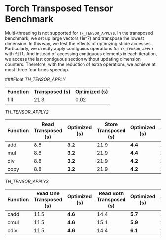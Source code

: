 # Torch Transposed Tensor Benchmark 
Multi-threading is not supported for `TH_TENSOR_APPLY`s. In the transposed benchmark, we set up large vectors (1e^7) and transpose the lowest dimension. In this way, we test the effects of optimzing stride accesses. Particularly, we directly apply contiguous operations for `TH_TENSOR_APPLY` with `fill`. And instead of accessing contiguous elements in each iteration, we access the last contiguous section without updating dimension counters. Therefore, with the reduction of extra operations, we achieve at most three four times speedup.

###Float
*TH_TENSOR_APPLY*

Function | Transposed (s) | Optimized (s) |
-------- | ---- | ---- |
fill     | 21.3 | 0.02 |

*TH_TENSOR_APPLY2*

Function | Read Transposed (s) | Optimized (s) | Store Transposed (s) | Optimized (s) | All Transposed (s) | Optimized (s)
-------- | --- | --- | --- | --- | --- | --- |
add      | 8.8 | **3.2** | 21.9 | **4.4** | 22.2 | **6.2**
mul      | 8.8 | **3.2** | 21.9 | **4.4** | 22.2 | **6.2** 
div      | 8.8 | **3.2** | 21.9 | **4.2** | 22.2 | **5.8**
copy     | 8.8 | **3.2** | 21.9 | **4.2** | 22.2 | **5.8**

*TH_TENSOR_APPLY3*

Function | Read One Transposed (s) | Optimized (s) | Read Both Transposed (s) | Optimized (s) | Store Transposed (s) | Optimized (s) | All Transposed (s) | Optimized (s)
-------- | --- | --- | --- | --- | --- | --- | --- | --- |
cadd     | 11.5 | **4.6** | 14.4 | **5.7** | 22.1 | **5.2** | 24.1 | **9.2**
cmul     | 11.5 | **4.6** | 15.1 | **5.9** | 22.1 | **5.2** | 23.8 | **9.2**
cdiv     | 11.5 | **4.6** | 14.4 | **6.1** | 22.1 | **5.2** | 23.8 | **9.2**
